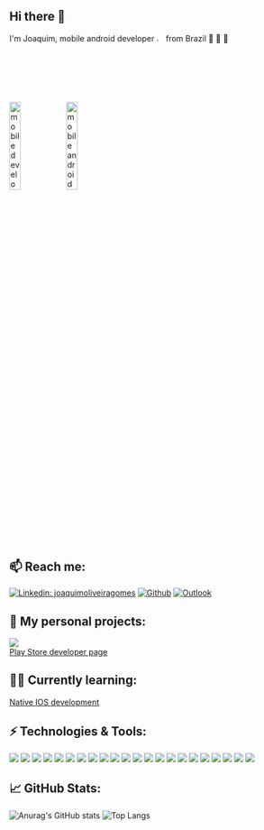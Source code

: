
## Hi there 👋
I'm Joaquim, mobile android developer <img width="2.5%" alt="passarao-lokera" src="https://user-images.githubusercontent.com/37637934/124292687-3a69fa80-db2c-11eb-9843-91b31c69e8bb.gif" >  from Brazil 🚀 🌴 🌄
<p><img width="20%" alt="mobile development gif" src="https://user-images.githubusercontent.com/37637934/221150680-b531dcbe-c9ff-4104-aad3-36fd98531704.gif"><img width="20%" alt="mobile android development gif" src="https://user-images.githubusercontent.com/37637934/221148978-929f846b-3296-496c-8d1a-41dc9182422e.gif"></p>

## 📫 Reach me: 
<a href="https://www.linkedin.com/in/joaquimoliveiragomes/" rel="nofollow"><img src="https://camo.githubusercontent.com/6dc9828248fb64760c234f5b24c275a4912e9bb546c281d0c8e67cecb3381669/68747470733a2f2f696d672e736869656c64732e696f2f62616467652f2d4c696e6b6564496e2d626c75653f7374796c653d666c6174266c6f676f3d4c696e6b6564696e266c6f676f436f6c6f723d7768697465" alt="Linkedin: joaquimoliveiragomes" data-canonical-src="https://img.shields.io/badge/-joaquimoliveiragomes-blue?style=flat-square&amp;logo=Linkedin&amp;logoColor=white&amp;link=https://www.linkedin.com/in/joaquimoliveiragomes/" style="max-width:100%;"></a>
<a href="https://github.com/joaquim-og"><img src="https://camo.githubusercontent.com/5c8c95ac48ba4bcc1018a7c80c530bcd4c82794d4655999472465b625e76a17e/68747470733a2f2f696d672e736869656c64732e696f2f62616467652f2d4769746875622d3030303f7374796c653d666c6174266c6f676f3d476974687562266c6f676f436f6c6f723d7768697465" alt="Github" data-canonical-src="https://img.shields.io/badge/-Github-000?style=flat&amp;logo=Github&amp;logoColor=white" style="max-width:100%;"></a>
<a href="mailto:joaquim_og@hotmail.com"><img src="https://camo.githubusercontent.com/37a0a7efce77df18e02fbe00ec51bcbd8ae94a8b824143c4449c4977bf5b1d79/68747470733a2f2f696d672e736869656c64732e696f2f62616467652f2d4f75746c6f6f6b2d3030373844343f7374796c653d666c6174266c6f676f3d4d6963726f736f66742d4f75746c6f6f6b266c6f676f436f6c6f723d7768697465" alt="Outlook" data-canonical-src="https://img.shields.io/badge/-Outlook-0078D4?style=flat&amp;logo=Microsoft-Outlook&amp;logoColor=white" style="max-width:100%;"></a>

## 🔭 My personal projects:
![](https://img.shields.io/badge/Google_Play-414141?style=for-the-badge&logo=google-play&logoColor=white) <br>
[Play Store developer page](https://play.google.com/store/apps/dev?id=8090107179483981086)


## 📖🌱 Currently learning:
[Native IOS development](https://iosdeveloper.com.br/inscricao?utm_campaign=ios)


## ⚡ Technologies & Tools:

![](https://img.shields.io/badge/Kotlin-2bbc8a?&style=for-the-badge&logo=kotlin&logoColor=white)
![](https://img.shields.io/badge/Swift-2bbc8a?style=for-the-badge&logo=swift&logoColor=white)
![](https://img.shields.io/badge/Python-2bbc8a?style=for-the-badge&logo=python&logoColor=white)
![](https://img.shields.io/badge/Java-2bbc8a?style=for-the-badge&logo=java&logoColor=white)
![](https://img.shields.io/badge/gradle-2bbc8a?style=for-the-badge&logo=gradle&logoColor=white)
![](https://img.shields.io/badge/GraphQl-2bbc8a?style=for-the-badge&logo=graphql&logoColor=white)
![](https://img.shields.io/badge/firebase-2bbc8a?style=for-the-badge&logo=firebase&logoColor=white)
![](https://img.shields.io/badge/Amazon_AWS-2bbc8a?style=for-the-badge&logo=amazonaws&logoColor=white)
![](https://img.shields.io/badge/GitHub-2bbc8a?style=for-the-badge&logo=github&logoColor=white)
![](https://img.shields.io/badge/Sonar%20cloud-2bbc8a?style=for-the-badge&logo=sonarcloud&logoColor=white)
![](https://img.shields.io/badge/Jenkins-2bbc8a?style=for-the-badge&logo=Jenkins&logoColor=white)
![](https://img.shields.io/badge/Jira-2bbc8a?style=for-the-badge&logo=Jira&logoColor=white)
![](https://img.shields.io/badge/Django-2bbc8a?style=for-the-badge&logo=django&logoColor=white)
![](https://img.shields.io/badge/Tools-Sentry-informational?style=flat&logo=Sentry&logoColor=white&color=2bbc8a)
![](https://img.shields.io/badge/Android_Studio-2bbc8a?style=for-the-badge&logo=android-studio&logoColor=white)
![](https://img.shields.io/badge/Visual_Studio_Code-2bbc8a?style=for-the-badge&logo=visual%20studio%20code&logoColor=white)
![](https://img.shields.io/badge/IntelliJIDEA-2bbc8a.svg?style=for-the-badge&logo=intellij-idea&logoColor=white)
![](https://img.shields.io/badge/Figma-2bbc8a?style=for-the-badge&logo=figma&logoColor=white)
![](https://img.shields.io/badge/Adobe%20Photoshop-2bbc8a?style=for-the-badge&logo=Adobe%20Photoshop&logoColor=white)
![](https://img.shields.io/badge/Zeplin-2bbc8a?style=for-the-badge&logo=zeplin&logoColor=white)
![](https://img.shields.io/badge/Realm-2bbc8a?style=for-the-badge&logo=realm&logoColor=white)
![](https://img.shields.io/badge/Xcode-2bbc8a?style=for-the-badge&logo=Xcode&logoColor=white)



## 📈 GitHub Stats:
<img align="center" alt="Anurag's GitHub stats" src="https://github-readme-stats.vercel.app/api?username=joaquim-og&count_private=true&show_icons=true&theme=onedark" style="max-width:100%;"/>

<img align="center" alt="Top Langs" src="https://github-readme-stats.vercel.app/api/top-langs/?username=joaquim-og&title_color=ffffff&text_color=c9cacc&icon_color=2bbc8a&bg_color=1d1f21&langs_count=3&layout=compact&hide=Java" style="max-width:100%;"/>
<!-- 
<img align="center" alt="willianrod's wakatime stats" src="https://github-readme-stats.vercel.app/api/wakatime?username=@3e95d67e-e7dd-47ef-8d13-a00eb6f1db76&layout=compact" style="max-width:100%;"/> -->

<!-- <img align="left" alt="Visits Badge" src="https://badges.pufler.dev/visits/joaquim-og/joaquim-og" style="max-width:100%;"/> -->


<!--
**joaquim-og/joaquim-og** is a ✨ _special_ ✨ repository because its `README.md` (this file) appears on your GitHub profile.

Here are some ideas to get you started:

- 🔭 I’m currently working on ...
- 🌱 I’m currently learning ...
- 👯 I’m looking to collaborate on ...
- 🤔 I’m looking for help with ...
- 💬 Ask me about ...
- 📫 How to reach me: ...
- 😄 Pronouns: ...
- ⚡ Fun fact: ...

https://github.com/alexandresanlim/Badges4-README.md-Profile
-->
